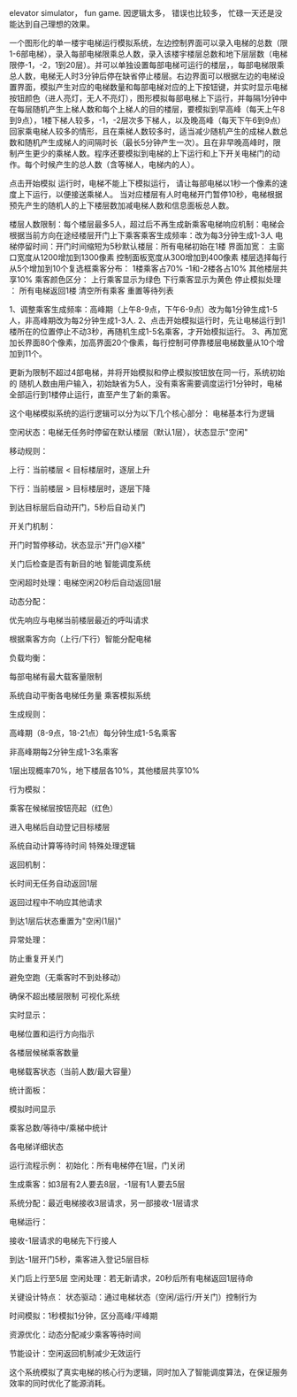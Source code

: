 elevator simulator， fun game.
因逻辑太多， 错误也比较多， 忙碌一天还是没能达到自己理想的效果。

一个图形化的单一楼宇电梯运行模拟系统，左边控制界面可以录入电梯的总数（限1-6部电梯），录入每部电梯限乘总人数，录入该楼宇楼层总数和地下层层数（电梯限停-1，-2，1到20层）。并可以单独设置每部电梯可运行的楼层，，每部电梯限乘总人数，电梯无人时3分钟后停在缺省停止楼层。右边界面可以根据左边的电梯设置界面，模拟产生对应的电梯数量和每部电梯对应的上下按钮键，并实时显示电梯按钮颜色（进人亮灯，无人不亮灯），图形模拟每部电梯上下运行，并每隔1分钟中在每层随机产生上梯人数和每个上梯人的目的楼层，要模拟到早高峰（每天上午8到9点），1楼下梯人较多，-1，-2层次多下梯人，以及晚高峰（每天下午6到9点）回家乘电梯人较多的情形，且在乘梯人数较多时，适当减少随机产生的成梯人数总数和随机产生成梯人的间隔时长（最长5分钟产生一次）。且在非早晚高峰时，限制产生更少的乘梯人数。程序还要模拟到电梯的上下运行和上下开关电梯门的动作。每个时候产生的总人数（含等梯人，电梯内的人）。


 点击开始模拟 运行时，电梯不能上下模拟运行， 请让每部电梯以1秒一个像素的速度上下运行，以便接送乘梯人。
当对应楼层有人时电梯开门暂停10秒，电梯根据预先产生的随机人的上下楼层数加减电梯人数和信息面板总人数。


​​楼层人数限制​​：每个楼层最多5人，超过后不再生成新乘客
​​电梯响应机制​​：电梯会根据当前方向在途经楼层开门上下乘客
​​乘客生成频率​​：改为每3分钟生成1-3人
​​电梯停留时间​​：开门时间缩短为5秒
​​默认楼层​​：所有电梯初始在1楼
​​界面加宽​​：
主窗口宽度从1200增加到1300像素
控制面板宽度从300增加到400像素
楼层选择每行从5个增加到10个复选框
​​乘客分布​​：
1楼乘客占70%
-1和-2楼各占10%
其他楼层共享10%
​​乘客颜色区分​​：
上行乘客显示为绿色
下行乘客显示为黄色
​​停止模拟处理​​：
所有电梯返回1楼
清空所有乘客
重置等待列表

1、调整乘客生成频率​​：高峰期（上午8-9点，下午6-9点）改为每1分钟生成1-5人，非高峰期改为每2分钟生成1-3人.
2、点击开始模拟运行时，先让电梯运行到1楼所在的位置停止不动3秒，再随机生成1-5名乘客，才开始模拟运行。
3、再加宽加长界面80个像素，加高界面20个像素，每行控制可停靠楼层电梯数量从10个增加到11个。

更新为限制不超过4部电梯，并将开始模拟和停止模拟按钮放在同一行，系统初始的 随机人数由用户输入，初始缺省为5人，没有乘客需要调度运行1分钟时，电梯全部运行到1楼停止运行，直至产生了新的乘客。

这个电梯模拟系统的运行逻辑可以分为以下几个核心部分：
电梯基本行为逻辑

空闲状态：电梯无任务时停留在默认楼层（默认1层），状态显示"空闲"

移动规则：

上行：当前楼层 < 目标楼层时，逐层上升

下行：当前楼层 > 目标楼层时，逐层下降

到达目标层后自动开门，5秒后自动关门

开关门机制：

开门时暂停移动，状态显示"开门@X楼"

关门后检查是否有新目的地
智能调度系统

空闲超时处理：电梯空闲20秒后自动返回1层

动态分配：

优先响应与电梯当前楼层最近的呼叫请求

根据乘客方向（上行/下行）智能分配电梯

负载均衡：

每部电梯有最大载客量限制

系统自动平衡各电梯任务量
乘客模拟系统

生成规则：

高峰期（8-9点，18-21点）每分钟生成1-5名乘客

非高峰期每2分钟生成1-3名乘客

1层出现概率70%，地下楼层各10%，其他楼层共享10%

行为模拟：

乘客在候梯层按钮亮起（红色）

进入电梯后自动登记目标楼层

系统自动计算等待时间
特殊处理逻辑

返回机制：

长时间无任务自动返回1层

返回过程中不响应其他请求

到达1层后状态重置为"空闲(1层)"

异常处理：

防止重复开关门

避免空跑（无乘客时不到处移动）

确保不超出楼层限制
可视化系统

实时显示：

电梯位置和运行方向指示

各楼层候梯乘客数量

电梯载客状态（当前人数/最大容量）

统计面板：

模拟时间显示

乘客总数/等待中/乘梯中统计

各电梯详细状态

运行流程示例：
初始化：所有电梯停在1层，门关闭

生成乘客：如3层有2人要去8层，-1层有1人要去5层

系统分配：最近电梯接收3层请求，另一部接收-1层请求

电梯运行：

接收-1层请求的电梯先下行接人

到达-1层开门5秒，乘客进入登记5层目标

关门后上行至5层
空闲处理：若无新请求，20秒后所有电梯返回1层待命

关键设计特点：
状态驱动：通过电梯状态（空闲/运行/开关门）控制行为

时间模拟：1秒模拟1分钟，区分高峰/平峰期

资源优化：动态分配减少乘客等待时间

节能设计：空闲返回机制减少无效运行

这个系统模拟了真实电梯的核心行为逻辑，同时加入了智能调度算法，在保证服务效率的同时优化了能源消耗。

